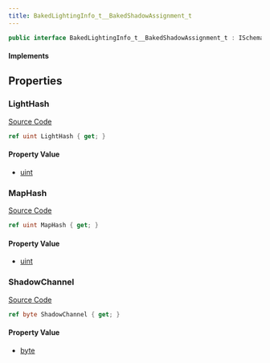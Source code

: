 ```yaml
---
title: BakedLightingInfo_t__BakedShadowAssignment_t
---
```


```csharp
public interface BakedLightingInfo_t__BakedShadowAssignment_t : ISchemaClass<BakedLightingInfo_t__BakedShadowAssignment_t>, ISchemaField, ISchemaClass, INativeHandle
```

#### Implements

## Properties

### LightHash

[Source Code](https://github.com/swiftly-solution/swiftlys2/blob/main/managed/src/SwiftlyS2.Generated/Schemas/Interfaces/BakedLightingInfo_t__BakedShadowAssignment_t.cs#L17)

```csharp
ref uint LightHash { get; }
```

#### Property Value

- [uint](https://learn.microsoft.com/dotnet/api/system.uint32)

### MapHash

[Source Code](https://github.com/swiftly-solution/swiftlys2/blob/main/managed/src/SwiftlyS2.Generated/Schemas/Interfaces/BakedLightingInfo_t__BakedShadowAssignment_t.cs#L19)

```csharp
ref uint MapHash { get; }
```

#### Property Value

- [uint](https://learn.microsoft.com/dotnet/api/system.uint32)

### ShadowChannel

[Source Code](https://github.com/swiftly-solution/swiftlys2/blob/main/managed/src/SwiftlyS2.Generated/Schemas/Interfaces/BakedLightingInfo_t__BakedShadowAssignment_t.cs#L21)

```csharp
ref byte ShadowChannel { get; }
```

#### Property Value

- [byte](https://learn.microsoft.com/dotnet/api/system.byte)

